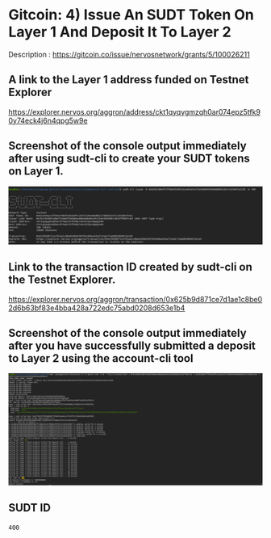 # Gitcoin: 4) Issue An SUDT Token On Layer 1 And Deposit It To Layer 2

Description : https://gitcoin.co/issue/nervosnetwork/grants/5/100026211

## A link to the Layer 1 address funded on Testnet Explorer

https://explorer.nervos.org/aggron/address/ckt1qyqygmzqh0ar074epz5tfk90y74eck4j6n4qpg5w9e


## Screenshot of the console output immediately after using sudt-cli to create your SUDT tokens on Layer 1.

![Alt text](sudt-create.png "sudt create")


## Link to the transaction ID created by sudt-cli on the Testnet Explorer.

https://explorer.nervos.org/aggron/transaction/0x625b9d871ce7d1ae1c8be02d6b63bf83e4bba428a722edc75abd0208d653e1b4

## Screenshot of the console output immediately after you have successfully submitted a deposit to Layer 2 using the account-cli tool

![Alt text](deposit-success.png "deposit-success")


## SUDT ID

```
400
```
